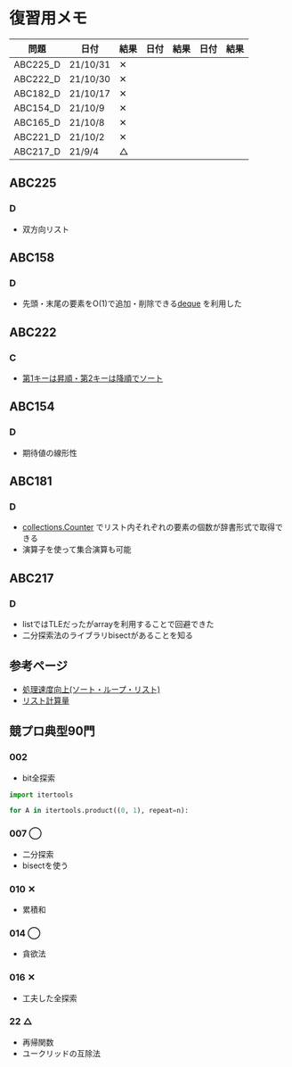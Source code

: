 # 復習用メモ

|  問題  |  日付  |  結果  |  日付  |  結果  |  日付  |  結果  |
| ---- | ---- | ---- | ---- | ---- | ---- | ---- |
|  ABC225_D  |  21/10/31  | ✕ |
|  ABC222_D  |  21/10/30  | ✕ |
|  ABC182_D  |  21/10/17  | ✕ |
|  ABC154_D  |  21/10/9  | ✕ |
|  ABC165_D  |  21/10/8  | ✕ |
|  ABC221_D  |  21/10/2  | ✕ |
|  ABC217_D  |  21/9/4  | △ |

## ABC225
### D
- 双方向リスト

## ABC158
### D
- 先頭・末尾の要素をO(1)で追加・削除できる[deque](https://note.nkmk.me/python-collections-deque/) を利用した

## ABC222
### C
- [第1キーは昇順・第2キーは降順でソート](https://pashango-p.hatenadiary.org/entry/20090614/1244984058)

## ABC154
### D
- 期待値の線形性

## ABC181
### D
- [collections.Counter](https://www.headboost.jp/python-counter/) でリスト内それぞれの要素の個数が辞書形式で取得できる
- 演算子を使って集合演算も可能

## ABC217
### D
- listではTLEだったがarrayを利用することで回避できた
- 二分探索法のライブラリbisectがあることを知る

## 参考ページ
- [処理速度向上(ソート・ループ・リスト)](https://www.kumilog.net/entry/python-speed-comp)
- [リスト計算量](https://qiita.com/Hironsan/items/68161ee16b1c9d7b25fb)


## 競プロ典型90門
### 002
- bit全探索
```python
import itertools

for A in itertools.product((0, 1), repeat=n):
```

### 007 ◯
- 二分探索
- bisectを使う

### 010 ✕
- 累積和

### 014 ◯
- 貪欲法

### 016 ✕
- 工夫した全探索

### 22 △
- 再帰関数
- ユークリッドの互除法